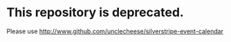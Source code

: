 
# This repository is deprecated.

Please use http://www.github.com/unclecheese/silverstripe-event-calendar
